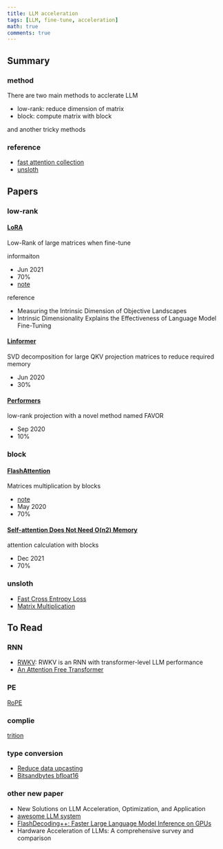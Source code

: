 ```yaml
---
title: LLM acceleration
tags: [LLM, fine-tune, acceleration]
math: true
comments: true
---
```


## Summary

### method

There are two main methods to acclerate LLM
+ low-rank: reduce dimension of matrix
+ block: compute matrix with block

and another tricky methods

### reference
+ [fast attention collection](https://ben.bolte.cc/fast-attention)
+ [unsloth](https://unsloth.ai/blog/mistral-benchmark)

## Papers

### low-rank

#### [LoRA](https://arxiv.org/abs/2106.09685)

Low-Rank of large matrices when fine-tune

informaiton
+ Jun 2021
+ 70%
+ [note](https://informal.top/posts/paper-LoRA/)

reference
+ Measuring the Intrinsic Dimension of Objective Landscapes
+ Intrinsic Dimensionality Explains the Effectiveness of Language Model Fine-Tuning

#### [Linformer](https://arxiv.org/abs/2006.04768)

SVD decomposition for large QKV projection matrices to reduce required memory
+ Jun 2020
+ 30%

#### [Performers](https://arxiv.org/abs/2009.14794)

low-rank projection with a novel method named FAVOR
+ Sep 2020
+ 10%

### block

#### [FlashAttention](https://arxiv.org/abs/2205.14135)

Matrices multiplication by blocks

+ [note](https://informal.top/posts/notes-of-FlashAttention/)
+ May 2020
+ 70%

#### [Self-attention Does Not Need O(n2) Memory](https://arxiv.org/abs/2112.05682)

attention calculation with blocks

+ Dec 2021
+ 70%

### unsloth
+ [Fast Cross Entropy Loss](https://informal.top/posts/validated-example/)
+ [Matrix Multiplication](https://informal.top/posts/try-of-torchview-to-accelerate-finetune-new/)

## To Read

### RNN

+ [RWKV](https://arxiv.org/abs/2404.05892): RWKV is an RNN with transformer-level LLM performance
+ [An Attention Free Transformer](https://arxiv.org/abs/2105.14103)

### PE

[RoPE](https://arxiv.org/abs/2104.09864)

### complie

[trition](https://github.com/triton-lang/triton)

### type conversion
+ [Reduce data upcasting](https://unsloth.ai/blog/mistral-benchmark)
+ [Bitsandbytes bfloat16](https://unsloth.ai/blog/mistral-benchmark)

### other new paper
+ New Solutions on LLM Acceleration, Optimization, and Application
+ [awesome LLM system](https://github.com/galeselee/Awesome_LLM_System-PaperList?tab=readme-ov-file)
+ [FlashDecoding++: Faster Large Language Model Inference on GPUs](https://arxiv.org/abs/2311.01282)
+ Hardware Acceleration of LLMs: A comprehensive survey and comparison